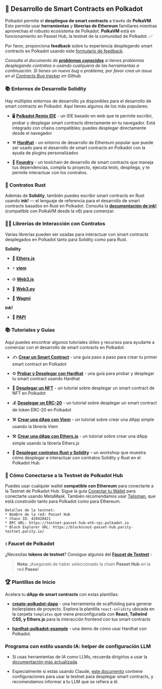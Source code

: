 ## 🚀 Desarrollo de Smart Contracts en Polkadot

Polkadot permite el **despliegue de smart contracts** a través de **PolkaVM**. Esto permite usar **herramientas** y **librerías de Ethereum** familiares mientras aprovechas el robusto ecosistema de Polkadot. **PolkaVM** está en funcionamiento en Passet Hub, la testnet de la comunidad de Polkadot. ✅

Por favor, proporciona **feedback** sobre tu experiencia desplegando smart contracts en Polkadot usando este [formulario de feedback](https://forms.gle/BhL5ZCaFMUvSipos8).

_Consulta el documento de [**problemas conocidos**](https://docs.google.com/document/d/1j5hnQZRqlbVagW28dC24OVAF8uRih5jWubBxy5PlMYc/edit?usp=sharing) si tienes problemas desplegando contratos o usando cualquiera de las herramientas a continuación. Si tienes un nuevo bug o problema, por favor crea un issue en el [Contracts Bug tracker](https://github.com/paritytech/contract-issues) en Github._

### 📚 Entornos de Desarrollo Solidity

Hay múltiples entornos de desarrollo ya disponibles para el desarrollo de smart contracts en Polkadot. Aquí tienes algunos de los más populares:

- 🖥️ [**Polkadot Remix IDE**](https://docs.polkadot.com/develop/smart-contracts/dev-environments/remix/) - un IDE basado en web que te permite escribir, probar y desplegar smart contracts directamente en tu navegador. Está integrado con chains compatibles: puedes desplegar directamente desde el navegador

- ⚒️ [**Hardhat**](https://docs.polkadot.com/develop/smart-contracts/dev-environments/hardhat/) - un entorno de desarrollo de Ethereum popular que puede ser usado para el desarrollo de smart contracts en Polkadot con la ayuda de plugins personalizados
- 🤠 [**Foundry**](https://docs.polkadot.com/develop/smart-contracts/dev-environments/foundry/) - un toolchain de desarrollo de smart contracts que maneja tus dependencias, compila tu proyecto, ejecuta tests, despliega, y te permite interactuar con los contratos.

### 🦀 Contratos Rust

Además de **Solidity**, también puedes escribir smart contracts en Rust usando **ink!** &mdash; el lenguaje de referencia para el desarrollo de smart contracts basados en Rust en Polkadot. Consulta la [**documentación de ink!**](https://use.ink/6.x) (compatible con PolkaVM desde la v6) para comenzar.

### 👨‍💻 Librerías de Interacción con Contratos

Varias librerías pueden ser usadas para interactuar con smart contracts desplegados en Polkadot tanto para Solidity como para Rust.

**Solidity**

- 🔵 [**Ethers.js**](https://docs.polkadot.com/develop/smart-contracts/libraries/ethers-js/)

- ⚡ [**viem**](https://docs.polkadot.com/develop/smart-contracts/libraries/viem/)

- 🌐 [**Web3.js**](https://docs.polkadot.com/develop/smart-contracts/libraries/web3-js/)

- 🐍 [**Web3.py**](https://docs.polkadot.com/develop/smart-contracts/libraries/web3-py/)

- 🧙 [**Wagmi**](https://docs.polkadot.com/develop/smart-contracts/libraries/wagmi/)

**ink!**

- 🥸 [**PAPI**](https://papi.how/ink)

### 📚 Tutoriales y Guías

Aquí puedes encontrar algunos tutoriales útiles y recursos para ayudarte a comenzar con el desarrollo de smart contracts en Polkadot:

- ✍️ [**Crear un Smart Contract**](https://docs.polkadot.com/tutorials/smart-contracts/launch-your-first-project/create-contracts/) - una guía paso a paso para crear tu primer smart contract en Polkadot

- ⚙️ [**Probar y Desplegar con Hardhat**](https://docs.polkadot.com/tutorials/smart-contracts/launch-your-first-project/test-and-deploy-with-hardhat/) - una guía para probar y desplegar tu smart contract usando Hardhat

- 🎨 [**Desplegar un NFT**](https://docs.polkadot.com/tutorials/smart-contracts/deploy-nft/) - un tutorial sobre desplegar un smart contract de NFT en Polkadot

- 💰 [**Desplegar un ERC-20**](https://docs.polkadot.com/tutorials/smart-contracts/deploy-erc20/) - un tutorial sobre desplegar un smart contract de token ERC-20 en Polkadot

- 🛠️ [**Crear una dApp con Viem**](https://docs.polkadot.com/develop/smart-contracts/libraries/viem/) - un tutorial sobre crear una dApp simple usando la librería Viem

- 🛠️ [**Crear una dApp con Ethers.js**](https://docs.polkadot.com/develop/smart-contracts/libraries/ethers-js/) - un tutorial sobre crear una dApp simple usando la librería Ethers.js

- 🎥 [**Desplegar contratos Rust y Solidity**](https://youtu.be/TGgpG1jPxeE) – un workshop que muestra cómo desplegar e interactuar con contratos Solidity y Rust en el Polkadot Hub.

### 🔑 Cómo Conectarse a la Testnet de Polkadot Hub

Puedes usar cualquier wallet **compatible con Ethereum** para conectarte a la Testnet de Polkadot Hub. Sigue la guía [Conectar tu Wallet](https://docs.polkadot.com/develop/smart-contracts/connect-to-polkadot/) para conectarte usando MetaMask. También recomendamos usar [Talisman](https://talisman.xyz/), que está construido tanto para Polkadot como para Ethereum.

```
Detalles de la testnet:
* Nombre de la red: Passet Hub
* Chain ID: 420420421
* RPC URL: https://testnet-passet-hub-eth-rpc.polkadot.io
* Block Explorer URL: https://blockscout-passet-hub.parity-testnet.parity.io/
```

### 💧 Faucet de Polkadot

¿Necesitas **tokens de testnet**? Consigue algunos del [**Faucet de Testnet**](https://faucet.polkadot.io/?parachain=1111) 💧

> **Nota:** ¡Asegúrate de haber seleccionado la chain **Passet Hub** en la red **Paseo**!

### 🏆 Plantillas de Inicio

Acelera tu **dApp de smart contracts** con estas plantillas:

- [**create-polkadot-dapp**](https://www.npmjs.com/package/create-polkadot-dapp?activeTab=readme) - una herramienta de scaffolding para generar boilerplates de proyecto. Explora la plantilla `react-solidity` ubicada en la carpeta `templates` que viene preconfigurada con **React, Tailwind CSS, y Ethers.js** para la interacción frontend con tus smart contracts

- [**hardhat-polkadot-example**](https://github.com/UtkarshBhardwaj007/hardhat-polkadot-example) - una demo de cómo usar Hardhat con Polkadot.

### Programa con estilo usando IA: helper de configuración LLM

- Si usas herramientas de IA como LLMs, recuerda dirigirlos a usar la [documentación más actualizada](https://docs.polkadot.com/).

- Especialmente si estás usando Claude, [este documento](https://www.kusamahub.com/downloads/LLMCONTRACTS.md) contiene configuraciones para usar la testnet para desplegar smart contracts, y recomendamos informar a tu LLM que se refiera a él.